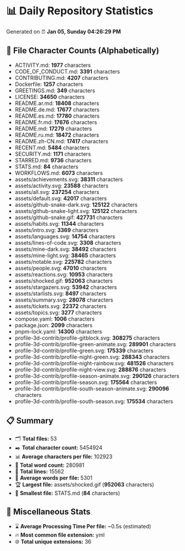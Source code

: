# 📊 Daily Repository Statistics
Generated on ⏰ **Jan 05, Sunday 04:26:29 PM**

## 📂 File Character Counts (Alphabetically)
- ACTIVITY.md: **1977** characters
- CODE_OF_CONDUCT.md: **3391** characters
- CONTRIBUTING.md: **4207** characters
- Dockerfile: **1257** characters
- GREETINGS.md: **349** characters
- LICENSE: **34650** characters
- README.ar.md: **18408** characters
- README.de.md: **17677** characters
- README.es.md: **17780** characters
- README.fr.md: **17676** characters
- README.md: **17279** characters
- README.ru.md: **18472** characters
- README.zh-CN.md: **17417** characters
- RECENT.md: **5484** characters
- SECURITY.md: **1171** characters
- STARRED.md: **9736** characters
- STATS.md: **84** characters
- WORKFLOWS.md: **6073** characters
- assets/achievements.svg: **38311** characters
- assets/activity.svg: **23588** characters
- assets/all.svg: **237254** characters
- assets/default.svg: **42017** characters
- assets/github-snake-dark.svg: **125122** characters
- assets/github-snake-light.svg: **125122** characters
- assets/github-snake.gif: **427731** characters
- assets/habits.svg: **11344** characters
- assets/intro.svg: **3369** characters
- assets/languages.svg: **14754** characters
- assets/lines-of-code.svg: **3308** characters
- assets/mine-dark.svg: **38492** characters
- assets/mine-light.svg: **38465** characters
- assets/notable.svg: **225782** characters
- assets/people.svg: **47010** characters
- assets/reactions.svg: **10953** characters
- assets/shocked.gif: **952063** characters
- assets/stargazers.svg: **53942** characters
- assets/starlists.svg: **8497** characters
- assets/summary.svg: **28078** characters
- assets/tickets.svg: **22372** characters
- assets/topics.svg: **3277** characters
- compose.yaml: **1006** characters
- package.json: **2099** characters
- pnpm-lock.yaml: **14300** characters
- profile-3d-contrib/profile-gitblock.svg: **308275** characters
- profile-3d-contrib/profile-green-animate.svg: **289901** characters
- profile-3d-contrib/profile-green.svg: **175339** characters
- profile-3d-contrib/profile-night-green.svg: **288343** characters
- profile-3d-contrib/profile-night-rainbow.svg: **481526** characters
- profile-3d-contrib/profile-night-view.svg: **288876** characters
- profile-3d-contrib/profile-season-animate.svg: **290126** characters
- profile-3d-contrib/profile-season.svg: **175564** characters
- profile-3d-contrib/profile-south-season-animate.svg: **290096** characters
- profile-3d-contrib/profile-south-season.svg: **175534** characters

## 📋 Summary
- 🗂️ **Total files:** 53
- ✒️ **Total character count:** 5454924
- 📊 **Average characters per file:** 102923
- 📝 **Total word count:** 280981
- 🧾 **Total lines:** 15562
- 📐 **Average words per file:** 5301
- 🏆 **Largest file:** assets/shocked.gif (**952063** characters)
- 🥉 **Smallest file:** STATS.md (**84** characters)

## 🌟 Miscellaneous Stats
- ⌛ **Average Processing Time Per file:** ~0.5s (estimated)
- 🔥 **Most common file extension:** yml
- 🌐 **Total unique extensions:** 36
